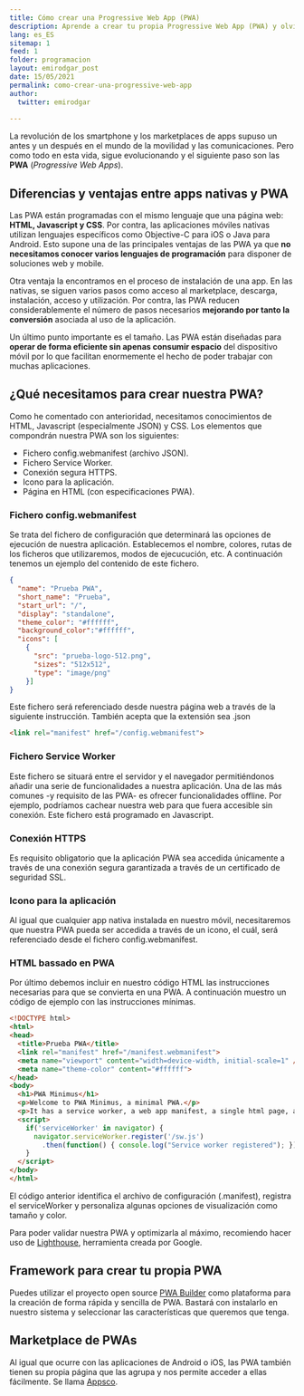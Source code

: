 ```yaml
---
title: Cómo crear una Progressive Web App (PWA)
description: Aprende a crear tu propia Progressive Web App (PWA) y olvídate de programar apps tradicionales en iOS o Android.
lang: es_ES
sitemap: 1
feed: 1
folder: programacion
layout: emirodgar_post
date: 15/05/2021
permalink: como-crear-una-progressive-web-app
author:
  twitter: emirodgar
  
---
```


La revolución de los smartphone y los marketplaces de apps supuso un antes y un después en el mundo de la movilidad y las comunicaciones. Pero como todo en esta vida, sigue evolucionando y el siguiente paso son las **PWA** (*Progressive Web Apps*).

## Diferencias y ventajas entre apps nativas y PWA

Las PWA están programadas con el mismo lenguaje que una página web: **HTML, Javascript y CSS**. Por contra, las aplicaciones móviles nativas utilizan lenguajes específicos como Objective-C para iOS o Java para Android. Esto supone una de las principales ventajas de las PWA ya que **no necesitamos conocer varios lenguajes de programación** para disponer de soluciones web y mobile.

Otra ventaja la encontramos en el proceso de instalación de una app. En las nativas, se siguen varios pasos como acceso al marketplace, descarga, instalación, acceso y utilización. Por contra, las PWA reducen considerablemente el número de pasos necesarios **mejorando por tanto la conversión** asociada al uso de la aplicación.

<amp-twitter 
  width="375"
  height="472"
  layout="responsive"
  data-tweetid="864987919685001216">
</amp-twitter>

Un último punto importante es el tamaño. Las PWA están diseñadas para **operar de forma eficiente sin apenas consumir espacio** del dispositivo móvil por lo que facilitan enormemente el hecho de poder trabajar con muchas aplicaciones.   

## ¿Qué necesitamos para crear nuestra PWA?

Como he comentado con anterioridad, necesitamos conocimientos de HTML, Javascript (especialmente JSON) y CSS. Los elementos que compondrán nuestra PWA son los siguientes:

 - Fichero config.webmanifest (archivo JSON).
 - Fichero Service Worker.
 - Conexión segura HTTPS.
 - Icono para la aplicación.
 - Página en HTML (con especificaciones PWA).
 
### Fichero config.webmanifest
 
 Se trata del fichero de configuración que determinará las opciones de ejecución de nuestra aplicación. Establecemos el nombre, colores, rutas de los ficheros que utilizaremos, modos de ejecucución, etc. A continuación tenemos un ejemplo del contenido de este fichero.

```json
{
  "name": "Prueba PWA",
  "short_name": "Prueba",
  "start_url": "/",
  "display": "standalone",
  "theme_color": "#ffffff",
  "background_color":"#ffffff",
  "icons": [
    {
      "src": "prueba-logo-512.png",
      "sizes": "512x512",
      "type": "image/png"
    }]
}
```
Este fichero será referenciado desde nuestra página web a través de la siguiente instrucción. También acepta que la extensión sea .json

```html
<link rel="manifest" href="/config.webmanifest">
```

### Fichero Service Worker

Este fichero se situará entre el servidor y el navegador permitiéndonos añadir una serie de funcionalidades a nuestra aplicación. Una de las más comunes -y requisito de las PWA- es ofrecer funcionalidades offline. Por ejemplo, podríamos cachear nuestra web para que fuera accesible sin conexión. Este fichero está programado en Javascript.

### Conexión HTTPS

Es requisito obligatorio que la aplicación PWA sea accedida únicamente a través de una conexión segura garantizada a través de un certificado de seguridad SSL.

### Icono para la aplicación

Al igual que cualquier app nativa instalada en nuestro móvil, necesitaremos que nuestra PWA pueda ser accedida a través de un icono, el cuál, será referenciado desde el fichero config.webmanifest.

### HTML bassado en PWA

Por último debemos incluir en nuestro código HTML las instrucciones necesarias para que se convierta en una PWA. A continuación muestro un código de ejemplo con las instrucciones mínimas.

```html
<!DOCTYPE html>
<html>
<head>
  <title>Prueba PWA</title>
  <link rel="manifest" href="/manifest.webmanifest">
  <meta name="viewport" content="width=device-width, initial-scale=1" />
  <meta name="theme-color" content="#ffffff">
</head>
<body>
  <h1>PWA Minimus</h1>
  <p>Welcome to PWA Minimus, a minimal PWA.</p>
  <p>It has a service worker, a web app manifest, a single html page, and an icon.</p>
  <script>
    if('serviceWorker' in navigator) {
      navigator.serviceWorker.register('/sw.js')
        .then(function() { console.log("Service worker registered"); });
    }
  </script>
</body>
</html>
```

El código anterior identifica el archivo de configuración (.manifest), registra el serviceWorker y personaliza algunas opciones de visualización como tamaño y color.

Para poder validar nuestra PWA y optimizarla al máximo, recomiendo hacer uso de [Lighthouse](https://developers.google.com/web/tools/lighthouse/run), herramienta creada por Google.

## Framework para crear tu propia PWA

Puedes utilizar el proyecto open source [PWA Builder](https://pwa.cafe/) como plataforma para la creación de forma rápida y sencilla de PWA. Bastará con instalarlo en nuestro sistema y seleccionar las características que queremos que tenga. 

## Marketplace de PWAs

Al igual que ocurre con las aplicaciones de Android o iOS, las PWA también tienen su propia página que las agrupa y nos permite acceder a ellas fácilmente. Se llama [Appsco](https://appsco.pe).
<!--stackedit_data:
eyJoaXN0b3J5IjpbLTE3NjI5OTY1MzcsNzMyOTE5MjAzLDU3OD
ExMDIyMl19
-->